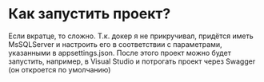 # Как запустить проект?
Если вкратце, то сложно. Т.к. докер я не прикручивал, придётся иметь MsSQLServer и настроить его в соответствии с параметрами, указанными в appsettings.json. После этого проект можно будет запустить, например, в Visual Studio и потрогать проект через Swagger (он откроется по умолчанию)
